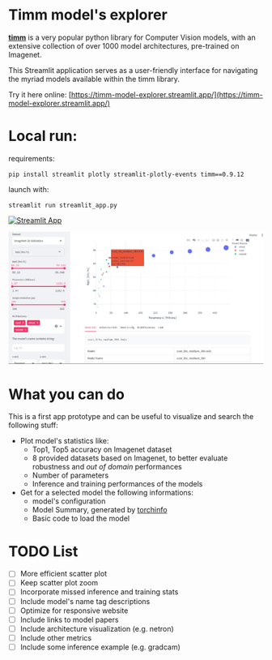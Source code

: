# Timm model's explorer

[**timm**](https://github.com/huggingface/pytorch-image-models) is a very popular python library for Computer Vision models, with an extensive collection of over 1000 model architectures, pre-trained on Imagenet.

This Streamlit application serves as a user-friendly interface for navigating the myriad models available within the timm library.

Try it here online: [https://timm-model-explorer.streamlit.app/](https://timm-model-explorer.streamlit.app/)

# Local run:
requirements:
```
pip install streamlit plotly streamlit-plotly-events timm==0.9.12
```
launch with:
```
streamlit run streamlit_app.py
```

[![Streamlit App](https://static.streamlit.io/badges/streamlit_badge_black_white.svg)](https://timm-model-explorer.streamlit.app/)

![alt text](screenshot.jpg "Title")

# What you can do
This is a first app prototype and can be useful to visualize and search the following stuff:

- Plot model's statistics like:
    - Top1, Top5 accuracy on Imagenet dataset
    - 8 provided datasets based on Imagenet, to better evaluate robustness and *out of domain* performances
    - Number of parameters
    - Inference and training performances of the models
- Get for a selected model the following informations:
    - model's configuration
    - Model Summary, generated by [torchinfo](https://github.com/tyleryep/torchinfo)
    - Basic code to load the model

# TODO List

- [ ] More efficient scatter plot
- [ ] Keep scatter plot zoom
- [ ] Incorporate missed inference and training stats
- [ ] Include model's name tag descriptions
- [ ] Optimize for responsive website
- [ ] Include links to model papers
- [ ] Include architecture visualization (e.g. netron)
- [ ] Include other metrics
- [ ] Include some inference example (e.g. gradcam)
